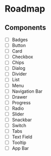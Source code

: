 # Roadmap

## Components

- [ ] Badges
- [ ] Button
- [ ] Card
- [ ] Checkbox
- [ ] Chips
- [ ] Dialog
- [ ] Divider
- [ ] List
- [ ] Menu
- [ ] Navigation Bar
- [ ] Drawer
- [ ] Progress
- [ ] Radio
- [ ] Slider
- [ ] Snackbar
- [ ] Switch
- [ ] Tabs
- [ ] Text Field
- [ ] Tooltip
- [ ] App Bar
